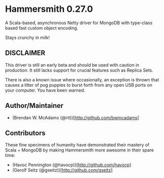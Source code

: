 Hammersmith 0.27.0
==================

A Scala-based, asynchronous Netty driver for MongoDB with type-class based fast custom object encoding.

Stays crunchy in milk!

DISCLAIMER
-----------
This driver is still an early beta and should be used with caution in production.  It still lacks support for crucial
features such as Replica Sets.

There is also a known issue where occasionally, an exception is thrown that causes a litter of pug puppies to burst forth from any open USB ports on your computer.  You have been warned.

Author/Maintainer
-----------------
* (Brendan W. McAdams (@rit))[http://github.com/bwmcadams]

Contributors
------------

These fine specimens of humanity have demonstrated their 
mastery of Scala + MongoDB by making Hammersmith more awesome in their spare time:

* (Havoc Pennington (@havocp))[http://github.com/havocp]
* (Gerolf Seitz (@gseitz))[http://github.com/gseitz]



